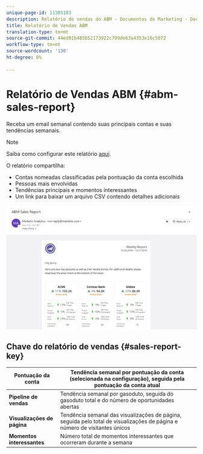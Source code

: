 ```yaml
---
unique-page-id: 11385183
description: Relatório de vendas do ABM - Documentos do Marketing - Documentação do produto
title: Relatório de Vendas ABM
translation-type: tm+mt
source-git-commit: 44ed91b485b52173922c709de63a4353e16c5072
workflow-type: tm+mt
source-wordcount: '130'
ht-degree: 0%

---
```



# Relatório de Vendas ABM {#abm-sales-report}

Receba um email semanal contendo suas principais contas e suas tendências semanais.

>[!NOTE]
>
>Saiba como configurar este relatório [aqui](https://docs.marketo.com/x/drat).

O relatório compartilha:

* Contas nomeadas classificadas pela pontuação da conta escolhida
* Pessoas mais envolvidas
* Tendências principais e momentos interessantes
* Um link para baixar um arquivo CSV contendo detalhes adicionais

![](assets/one-4.png)

## Chave do relatório de vendas {#sales-report-key}

| **Pontuação da conta** | Tendência semanal por pontuação da conta (selecionada na configuração), seguida pela pontuação da conta atual |
|---|---|
| **Pipeline de vendas** | Tendência semanal por gasoduto, seguida do gasoduto total e do número de oportunidades abertas |
| **Visualizações de página** | Tendência semanal das visualizações de página, seguida pelo total de visualizações de página e número de visitantes únicos |
| **Momentos interessantes** | Número total de momentos interessantes que ocorreram durante a semana |
